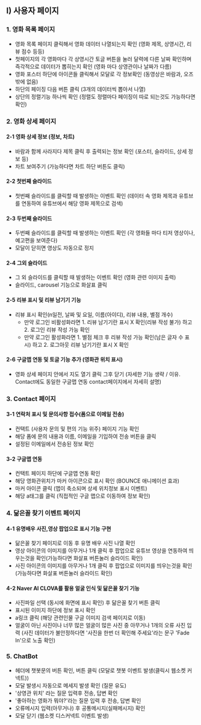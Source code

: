 ## I) 사용자 페이지

### 1. 영화 목록 페이지

- 영화 목록 페이지 클릭해서 영화 데이터 나열되는지 확인 (영화 제목, 상영시간, 리뷰 점수 등등)
- 첫페이지의 각 영화마다 각 상영시간 토글 버튼을 눌러 달력에 다른 날짜 확인하며 즉각적으로 데이터가 뽑히는지 확인 (영화 마다 상영관이나 날짜가 다름)
- 영화 포스터 하단에 아이콘들 클릭해서 모달로 각 정보확인 (동영상은 바람과, 오즈 밖에 없음)
- 하단의 페이징 다음 버튼 클릭 (3개의 데이터씩 뽑아서 나열)
- 상단의 정렬기능 하나씩 확인 (정렬도 정렬마다 페이징이 따로 되는것도 가능하다면 확인)

### 2. 영화 상세 페이지

#### 2-1 영화 상세 정보 (정보, 차트)

- 바람과 함께 사라지다 제목 클릭 후 출력되는 정보 확인 (포스터, 슬라이드, 상세 정보 등)
- 차트 보여주기 (가능하다면 차트 하단 버튼도 클릭)

#### 2-2 첫번째 슬라이드

- 첫번째 슬라이드를 클릭할 때 발생하는 이벤트 확인 (데이터 속 영화 제목과 유튜브를 연동하여 유튜브에서 해당 영화 제목으로 검색)

#### 2-3 두번째 슬라이드

- 두번째 슬라이드를 클릭할 때 발생하는 이벤트 확인 (각 영화들 마다 티저 영상이나, 예고편을 보여준다)
- 모달이 닫히면 영상도 자동으로 정지

#### 2-4 그외 슬라이드

- 그 외 슬라이드를 클릭할 때 발생하는 이벤트 확인 (영화 관련 이미지 출력)
- 슬라이드, carousel 기능으로 화살표 클릭

#### 2-5 리뷰 표시 및 리뷰 남기기 기능

- 리뷰 표시 확인(n일전, 날짜 및 요일, 이름(아이디), 리뷰 내용, 별점 개수)
  - 만약 로그인 비활성화라면 1. 리뷰 남기기란 표시 X 확인(리뷰 작성 불가) 하고 2. 로그인 리뷰 작성 가능 확인
  - 만약 로그인 활성화라면 1. 별점 체크 후 리뷰 작성 가능 확인(남은 글자 수 표시) 하고 2. 로그아웃 리뷰 남기기란 표시 X 확인


#### 2-6 구글맵 연동 및 토글 기능 추가 (영화관 위치 표시)

- 영화 상세 페이지 안에서 지도 열기 클릭 그후 닫기 (자세한 기능 생략 / 이유. Contact에도 동일한 구글맵 연동 contact페이지에서 자세히 설명)

### 3. Contact 페이지

#### 3-1 연락처 표시 및 문의사항 접수(폼으로 이메일 전송)

- 컨택트 (사용자 문의 및 편의 기능 위주) 페이지 기능 확인 
- 해당 폼에 문의 내용과 이름, 이메일을 기입하여 전송 버튼을 클릭
- 설정된 이메일에서 전송된 정보 확인

#### 3-2 구글맵 연동

- 컨택트 페이지 하단에 구글맵 연동 확인
- 해당 영화관위치가 마커 아이콘으로 표시 확인 (BOUNCE 애니메이션 효과)
- 마커 아이콘 클릭 (맵이 축소되며 상세 위치정보 표시 이벤트)
- 해당 a태그를 클릭 (직접적인 구글 맵으로 이동하여 정보 확인)

### 4.  닮은꼴 찾기 이벤트 페이지

#### 4-1 유명배우 사진,영상 팝업으로 표시 기능 구현

- 닮은꼴 찾기 페이지로 이동 후 유명 배우 사진 나열 확인
- 영상 아이콘의 이미지를 아무거나 1개 클릭 후 팝업으로 유튜브 영상을 연동하여 띄우는것을 확인(가능하다면 화살표 버튼눌러 슬라이드 확인)
- 사진 아이콘의 이미지를 아무거나 1개 클릭 후 팝업으로 이미지를 띄우는것을 확인(가능하다면 화살표 버튼눌러 슬라이드 확인)

#### 4-2 Naver AI CLOVA를 활용 얼굴 인식 및 닮은꼴 찾기 기능

- 사진파일 선택 (동시에 화면에 표시 확인) 후 닮은꼴 찾기 버튼 클릭
- 표시된 이미지 하단에 정보 표시 확인
- a링크 클릭 (해당 관련인물 구글 이미지 검색 페이지로 이동)
- 얼굴이 아닌 사진이나 너무 많은 얼굴이 많은 사진 중 아무거나 1개의 오류 사진 입력 (사진 데이터가 불안정하다면 '사진을 한번 더 확인해 주세요'라는 문구 'Fade In'으로 노출 확인)

### 5. ChatBot 

- 헤더에 챗봇문의 버튼 확인, 버튼 클릭 (모달로 챗봇 이벤트 발생(클릭시 웹소켓 커넥트))
- 모달 발생시 자동으로 메세지 발생 확인 (질문 유도)
- '상영관 위치' 라는 질문 입력후 전송, 답변 확인 
- '좋아하는 영화가 뭐야?'라는 질문 입력 후 전송, 답변 확인
- 오류메시지 입력(아무거나) 후 공통메시지(실패메시지) 확인
- 모달 닫기 (웹소켓 디스커넥트 이벤트 발생)